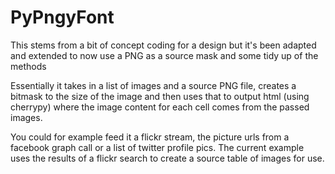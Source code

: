 # PyPngyFont

This stems from a bit of concept coding for a design but it's been adapted and
extended to now use a PNG as a source mask and some tidy up of the methods

Essentially it takes in a list of images and a source PNG file, creates a bitmask
to the size of the image and then uses that to output html (using cherrypy) where
the image content for each cell comes from the passed images.

You could for example feed it a flickr stream, the picture urls from a facebook
graph call or a list of twitter profile pics. The current example uses the results
of a flickr search to create a source table of images for use.